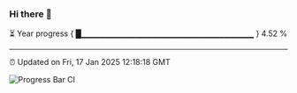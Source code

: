### Hi there 👋

⏳ Year progress { █▁▁▁▁▁▁▁▁▁▁▁▁▁▁▁▁▁▁▁▁▁▁▁▁▁▁▁▁▁ } 4.52 %

---

⏰ Updated on Fri, 17 Jan 2025 12:18:18 GMT

![Progress Bar CI](https://github.com/Shyam-Makwana/GitHub-Actions-Demo/workflows/Progress%20Bar%20CI/badge.svg)
